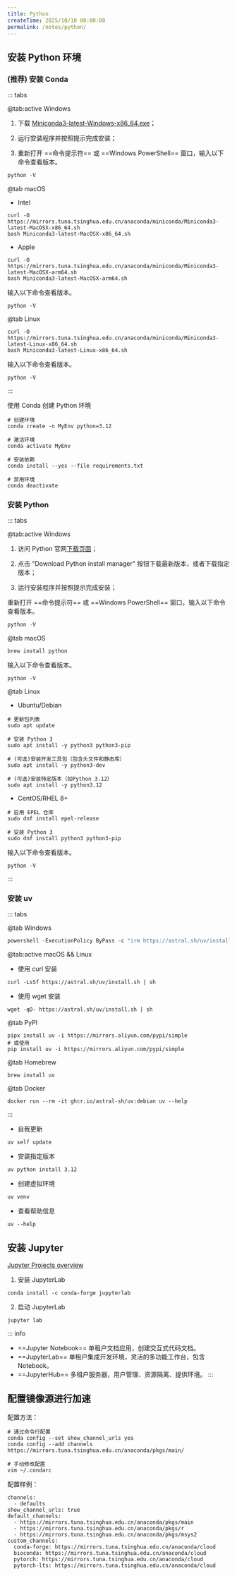 ```yaml
---
title: Python
createTime: 2025/10/10 00:00:00
permalink: /notes/python/
---
```


## 安装 Python 环境

### **(推荐) 安装 Conda**

::: tabs

@tab:active Windows

1. 下载 [Miniconda3-latest-Windows-x86_64.exe](https://mirrors.tuna.tsinghua.edu.cn/anaconda/miniconda/Miniconda3-latest-Windows-x86_64.exe)；

2. 运行安装程序并按照提示完成安装；

3. 重新打开 ==命令提示符== 或 ==Windows PowerShell== 窗口，输入以下命令查看版本。

```powershell
python -V
```

@tab macOS

- Intel

```shell
curl -O https://mirrors.tuna.tsinghua.edu.cn/anaconda/miniconda/Miniconda3-latest-MacOSX-x86_64.sh
bash Miniconda3-latest-MacOSX-x86_64.sh
```

- Apple

```shell
curl -O https://mirrors.tuna.tsinghua.edu.cn/anaconda/miniconda/Miniconda3-latest-MacOSX-arm64.sh
bash Miniconda3-latest-MacOSX-arm64.sh
```

输入以下命令查看版本。

```shell
python -V
```

@tab Linux

```shell
curl -O https://mirrors.tuna.tsinghua.edu.cn/anaconda/miniconda/Miniconda3-latest-Linux-x86_64.sh
bash Miniconda3-latest-Linux-x86_64.sh
```

输入以下命令查看版本。

```shell
python -V
```

:::

使用 Conda 创建 Python 环境

```shell
# 创建环境
conda create -n MyEnv python=3.12

# 激活环境
conda activate MyEnv

# 安装依赖
conda install --yes --file requirements.txt

# 禁用环境
conda deactivate
```

### 安装 Python

::: tabs

@tab:active Windows

1. 访问 Python 官网[下载页面](https://www.python.org/downloads/)；

2. 点击 "Download Python install manager" 按钮下载最新版本，或者下载指定版本；

3. 运行安装程序并按照提示完成安装；

重新打开 ==命令提示符== 或 ==Windows PowerShell== 窗口，输入以下命令查看版本。

```powershell
python -V
```

@tab macOS

```shell
brew install python
```

输入以下命令查看版本。

```shell
python -V
```

@tab Linux

- Ubuntu/Debian

```shell
# 更新包列表
sudo apt update

# 安装 Python 3
sudo apt install -y python3 python3-pip

# (可选)安装开发工具包（包含头文件和静态库）
sudo apt install -y python3-dev

# (可选)安装特定版本（如Python 3.12）
sudo apt install -y python3.12
```

- CentOS/RHEL 8+

```shell
# 启用 EPEL 仓库
sudo dnf install epel-release

# 安装 Python 3
sudo dnf install python3 python3-pip
```

输入以下命令查看版本。

```shell
python -V
```

:::

### 安装 uv

::: tabs

@tab Windows

```powershell
powershell -ExecutionPolicy ByPass -c "irm https://astral.sh/uv/install.ps1 | iex"
```

@tab:active macOS && Linux

- 使用 curl 安装

```shell
curl -LsSf https://astral.sh/uv/install.sh | sh
```

- 使用 wget 安装

```shell
wget -qO- https://astral.sh/uv/install.sh | sh
```

@tab PyPI

```shell
pipx install uv -i https://mirrors.aliyun.com/pypi/simple
# 或使用
pip install uv -i https://mirrors.aliyun.com/pypi/simple
```

@tab Homebrew

```shell
brew install uv
```

@tab Docker

```shell
docker run --rm -it ghcr.io/astral-sh/uv:debian uv --help
```

:::

- 自我更新

```shell
uv self update
```

- 安装指定版本

```shell
uv python install 3.12
```

- 创建虚拟环境

```shell
uv venv
```

- 查看帮助信息

```shell
uv --help
```

## 安装 Jupyter

[Jupyter Projects overview](https://docs.jupyter.org/en/latest/projects/architecture/content-architecture.html)

1. 安装 JupyterLab

```shell
conda install -c conda-forge jupyterlab
```

2. 启动 JupyterLab

```shell
jupyter lab
```

::: info
- ==Jupyter Notebook== 单租户文档应用，创建交互式代码文档。
- ==JupyterLab== 单租户集成开发环境，灵活的多功能工作台，包含Notebook。
- ==JupyterHub== 多租户服务器，用户管理、资源隔离、提供环境。
:::

## **配置镜像源进行加速**

配置方法：

```shell
# 通过命令行配置
conda config --set show_channel_urls yes
conda config --add channels https://mirrors.tuna.tsinghua.edu.cn/anaconda/pkgs/main/

# 手动修改配置
vim ~/.condarc
```

配置样例：

```plaintext
channels:
  - defaults
show_channel_urls: true
default_channels:
  - https://mirrors.tuna.tsinghua.edu.cn/anaconda/pkgs/main
  - https://mirrors.tuna.tsinghua.edu.cn/anaconda/pkgs/r
  - https://mirrors.tuna.tsinghua.edu.cn/anaconda/pkgs/msys2
custom_channels:
  conda-forge: https://mirrors.tuna.tsinghua.edu.cn/anaconda/cloud
  bioconda: https://mirrors.tuna.tsinghua.edu.cn/anaconda/cloud
  pytorch: https://mirrors.tuna.tsinghua.edu.cn/anaconda/cloud
  pytorch-lts: https://mirrors.tuna.tsinghua.edu.cn/anaconda/cloud
```
